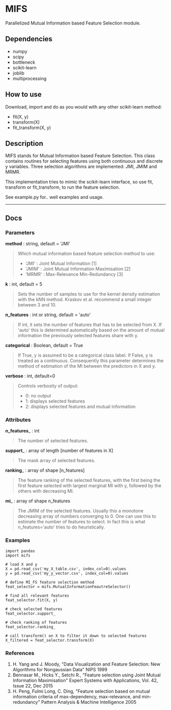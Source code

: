 # MIFS #

Parallelized Mutual Information based Feature Selection module.

## Dependencies ##

* numpy
* scipy
* bottleneck
* scikit-learn
* joblib
* multiprocessing

## How to use ##
Download, import and do as you would with any other scikit-learn method:
* fit(X, y)
* transform(X)
* fit_transform(X, y)

## Description ##

MIFS stands for Mutual Information based Feature Selection. This class contains routines for selecting features using both continuous and discrete y variables. Three selection algorithms are implemented: JMI, JMIM and MRMR.

This implementation tries to mimic the scikit-learn interface, so use fit, transform or fit_transform, to run the feature selection.

See example.py for.. well examples and usage.

* * *

## Docs ##

### Parameters ###

__method__ : string, default = 'JMI'
> Which mutual information based feature selection method to use:
> * 'JMI' : Joint Mutual Information [1]
> * 'JMIM' : Joint Mutual Information Maximisation [2]
> * 'MRMR' : Max-Relevance Min-Redundancy [3]

__k__ : int, default = 5
> Sets the number of samples to use for the kernel density estimation with the kNN method. Kraskov et al. recommend a small integer between 3 and 10.

__n_features__ : int or string, default = 'auto'
> If int, it sets the number of features that has to be selected from X. If 'auto' this is determined automatically based on the amount of mutual information the previously selected features share with y.

__categorical__ : Boolean, default = True
> If True, y is assumed to be a categorical class label. If False, y is treated as a continuous. Consequently this parameter determines the method of estimation of the MI between the predictors in X and y.

__verbose__ : int, default=0
> Controls verbosity of output:
> * 0: no output
> * 1: displays selected features
> * 2: displays selected features and mutual information

### Attributes ###

__n_features___ : int
> The number of selected features.

__support___ : array of length [number of features in X]
> The mask array of selected features.

__ranking___ : array of shape [n_features]
> The feature ranking of the selected features, with the first being the first feature selected with largest marginal MI with y, followed by the others with decreasing MI.

__mi___ : array of shape n_features
> The JMIM of the selected features. Usually this a monotone decreasing array of numbers converging to 0. One can use this to estimate the number of features to select. In fact this is what n_features='auto' tries to do heuristically.

### Examples ###

    import pandas
    import mifs

    # load X and y
    X = pd.read_csv('my_X_table.csv', index_col=0).values
    y = pd.read_csv('my_y_vector.csv', index_col=0).values

    # define MI_FS feature selection method
    feat_selector = mifs.MutualInformationFeautreSelector()

    # find all relevant features
    feat_selector.fit(X, y)

    # check selected features
    feat_selector.support_

    # check ranking of features
    feat_selector.ranking_

    # call transform() on X to filter it down to selected features
    X_filtered = feat_selector.transform(X)

### References ###

1. H. Yang and J. Moody, "Data Visualization and Feature Selection: New
    Algorithms for Nongaussian Data"
    NIPS 1999
2. Bennasar M., Hicks Y., Setchi R., "Feature selection using Joint Mutual
    Information Maximisation"
    Expert Systems with Applications, Vol. 42, Issue 22, Dec 2015
3. H. Peng, Fulmi Long, C. Ding, "Feature selection based on mutual
    information criteria of max-dependency, max-relevance,
    and min-redundancy"
    Pattern Analysis & Machine Intelligence 2005
